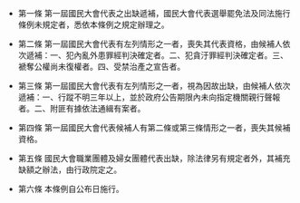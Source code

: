 * 第一條 第一屆國民大會代表之出缺遞補，國民大會代表選舉罷免法及同法施行條例未規定者，悉依本條例之規定辦理之。

* 第二條 第一屆國民大會代表有左列情形之一者，喪失其代表資格，由候補人依次遞補：一、犯內亂外患罪經判決確定者。二、犯貪汙罪經判決確定者。三、褫奪公權尚未復權者。四、受禁治產之宣告者。

* 第三條 第一屆國民大會代表有左列情形之一者，視為因故出缺，由候補人依次遞補：一、行蹤不明三年以上，並於政府公告期限內未向指定機關親行聲報者。二、附匪有據依法通緝有案者。

* 第四條 第一屆國民大會代表候補人有第二條或第三條情形之一者，喪失其候補資格。

* 第五條 國民大會職業團體及婦女團體代表出缺，除法律另有規定者外，其補充缺額之辦法，由行政院定之。

* 第六條 本條例自公布日施行。

